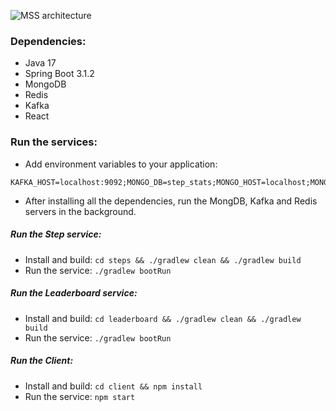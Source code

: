 ![MSS architecture](https://i.ibb.co/vL3QvVt/mss-arch.png)
### Dependencies:
* Java 17
* Spring Boot 3.1.2
* MongoDB
* Redis
* Kafka
* React

### Run the services:
* Add environment variables to your application:
```
KAFKA_HOST=localhost:9092;MONGO_DB=step_stats;MONGO_HOST=localhost;MONGO_PASSWORD=password;MONGO_PORT=27017;MONGO_USERNAME=admin
```
* After installing all the dependencies, run the MongDB, Kafka and Redis servers in the background.
##### Run the Step service:
* Install and build: ```cd steps && ./gradlew clean && ./gradlew build```
* Run the service: ```./gradlew bootRun```
##### Run the Leaderboard service:
* Install and build: ```cd leaderboard && ./gradlew clean && ./gradlew build```
* Run the service: ```./gradlew bootRun```
##### Run the Client:
* Install and build: ```cd client && npm install```
* Run the service: ```npm start```
